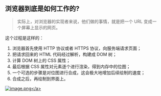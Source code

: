 ## 浏览器到底是如何工作的?
>实际上，对浏览器的实现者来说，他们做的事情，就是把一个 URL 变成一个屏幕上显示的网页。

这个过程是这样的：
1. 浏览器首先使用 HTTP 协议或者 HTTPS 协议，向服务端请求页面；
2. 把请求回来的 HTML 代码经过解析，构建成 DOM 树；
3. 计算 DOM 树上的 CSS 属性；
4. 最后根据 CSS 属性对元素逐个进行渲染，得到内存中的位图；
5. 一个可选的步骤是对位图进行合成，这会极大地增加后续绘制的速度；
6. 合成之后，再绘制到界面上。

<a data-fancybox title="image.png" href="https://p1-juejin.byteimg.com/tos-cn-i-k3u1fbpfcp/9541217b5967480f9dfc5dd09c5bd191~tplv-k3u1fbpfcp-watermark.image?">![image.png](https://p1-juejin.byteimg.com/tos-cn-i-k3u1fbpfcp/9541217b5967480f9dfc5dd09c5bd191~tplv-k3u1fbpfcp-watermark.image?)</a>
